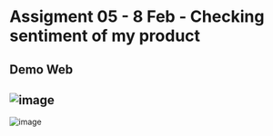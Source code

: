 # Assigment 05 - 8 Feb - Checking sentiment of my product

## Demo Web
#### 
![image](https://user-images.githubusercontent.com/74288640/219451183-03376d16-877b-4131-847e-41badf2db43c.png)
---------------------------------------------------------------------------------------------------------------
![image](https://user-images.githubusercontent.com/74288640/219451238-afa5b00e-1339-4e99-93e6-1b8714304ca4.png)


